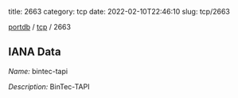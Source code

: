 title: 2663
category: tcp
date: 2022-02-10T22:46:10
slug: tcp/2663

[portdb](/) / [tcp](/category/tcp.html) / 2663


## IANA Data

_Name:_ bintec-tapi

_Description:_ BinTec-TAPI

